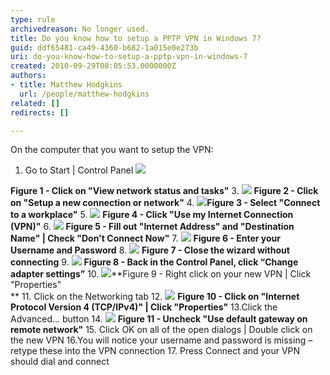 ```yaml
---
type: rule
archivedreason: No longer used.
title: Do you know how to setup a PPTP VPN in Windows 7?
guid: ddf65481-ca49-4360-b682-1a015e0e273b
uri: do-you-know-how-to-setup-a-pptp-vpn-in-windows-7
created: 2010-09-29T08:05:53.0000000Z
authors:
- title: Matthew Hodgkins
  url: /people/matthew-hodgkins
related: []
redirects: []

---
```


On the computer that you want to setup the VPN: 

<!--endintro-->

1. Go to Start | Control Panel 
![](SetupStep2.jpg)

**Figure 1 - Click on "View network status and tasks"** 3.
![](SetupStep3.jpg) **Figure 2 - Click on "Setup a new connection or network"** 4.
![](SetupStep4.jpg)**Figure 3 - Select "Connect to a workplace"** 5.
![](SetupStep5.jpg) **Figure 4 - Click "Use my Internet Connection (VPN)"** 6.
![](SetupStep6.jpg) **Figure 5 - Fill out "Internet Address" and "Destination Name" | Check "Don't Connect Now"** 7. 
![](SetupStep7.jpg) **Figure 6 - Enter your Username and Password** 8.
![](SetupStep8.jpg) **Figure 7 - Close the wizard without connecting** 9.
![](SetupStep9.jpg) **Figure 8 - Back in the Control Panel, click “Change adapter settings”** 10.
![](SetupStep10.jpg)**Figure 9 - Right click on your new VPN | Click "Properties"  
** 
 11. Click on the Networking tab 
 12.
![](SetupStep12.jpg) **Figure 10 - Click on "Internet Protocol Version 4 (TCP/IPv4)" | Click "Properties"** 13.Click the Advanced… button
 14. 
![](SetupStep14.jpg) **Figure 11 - Uncheck "Use default gateway on remote network"** 
15. Click OK on all of the open dialogs | Double click on the new VPN 
 16.You will notice your username and password is missing – retype these into the VPN connection 
 17. Press Connect and your VPN should dial and connect
